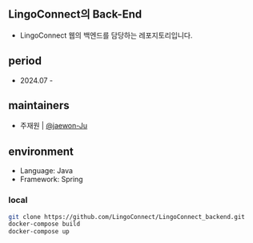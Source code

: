## LingoConnect의 Back-End
- LingoConnect 웹의 백엔드를 담당하는 레포지토리입니다.

## period
- 2024.07 - 

## maintainers
- 주재원 | [@jaewon-Ju](https://github.com/jaewon-ju)

## environment
- Language: Java
- Framework: Spring

### local
```bash
git clone https://github.com/LingoConnect/LingoConnect_backend.git
docker-compose build
docker-compose up
```
